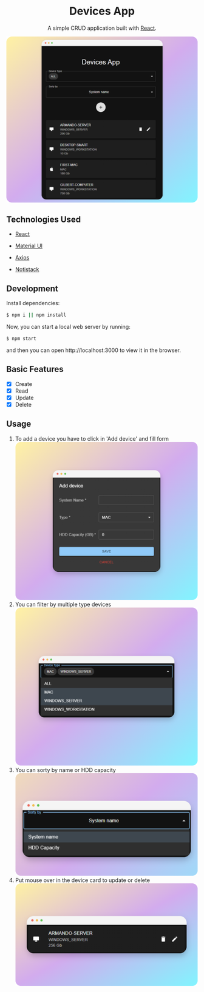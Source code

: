 <h1 align="center">
	Devices App
</h1>
<p align="center">
	A simple CRUD application built with 
	<a href="https://reactjs.org">React</a>.
</p>

![App](public/devices.png)
##  Technologies Used

- [React](http://reactjs.org)

- [Material UI](https://mui.com/)

- [Axios](https://axios-http.com/) 

- [Notistack](https://notistack.com/)

##  Development

Install dependencies:

```bash
$ npm i || npm install
```

Now, you can start a local web server by running:

```bash
$ npm start
```

and then you can open http://localhost:3000 to view it in the browser.

## Basic Features

- [x] Create
- [x] Read
- [x] Update
- [x] Delete

## Usage

1. To add a device you have to click in 'Add device' and fill form
![Add](public/add-device.png)
2. You can filter by multiple type devices
![Filter](public/filter-device.png)
3. You can sorty by name or HDD capacity
![Sort](public/sort-device.png)
4. Put mouse over in the device card to update or delete
![Update](public/update-device.png)

